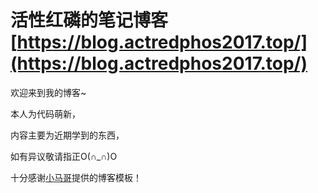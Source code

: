 # 活性红磷的笔记博客 [https://blog.actredphos2017.top/](https://blog.actredphos2017.top/)

欢迎来到我的博客~

本人为代码萌新，

内容主要为近期学到的东西，

如有异议敬请指正O(∩_∩)O

十分感谢[小马哥](https://github.com/mercyblitz/mercyblitz.github.io)提供的博客模板！